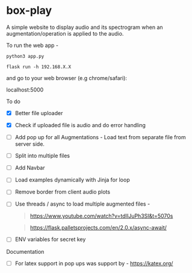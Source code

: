 # box-play
A simple website to display audio and its spectrogram when an augmentation/operation is applied to the audio.  

To run the web app -

```
python3 app.py

flask run -h 192.168.X.X
```


and go to your web browser (e.g chrome/safari): <dl> <link> localhost:5000 </link> </dl>

To do 

- [x] Better file uploader  
- [x] Check if uploaded file is audio and do error handling
- [ ] Add pop up for all Augmentations - Load text from separate file from server side. 
- [ ] Split into multiple files
- [ ] Add Navbar
- [ ] Load examples dynamically with Jinja for loop
- [ ] Remove border from client audio plots
- [ ] Use threads / async to load multiple augmented files - 
    >  https://www.youtube.com/watch?v=tdIIJuPh3SI&t=5070s
    
    >  https://flask.palletsprojects.com/en/2.0.x/async-await/
- [ ] ENV variables for secret key

Documentation

- [ ] For latex support in pop ups was support by - https://katex.org/
